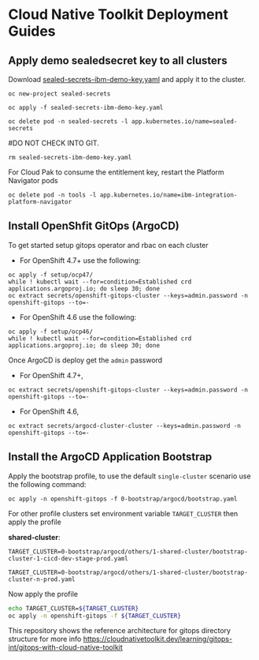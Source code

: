 # Cloud Native Toolkit Deployment Guides

## Apply demo sealedsecret key to all clusters
Download [sealed-secrets-ibm-demo-key.yaml](https://bit.ly/demo-sealed-master) and apply it to the cluster.
```
oc new-project sealed-secrets

oc apply -f sealed-secrets-ibm-demo-key.yaml

oc delete pod -n sealed-secrets -l app.kubernetes.io/name=sealed-secrets
```
#DO NOT CHECK INTO GIT.   
```
rm sealed-secrets-ibm-demo-key.yaml
```

For Cloud Pak to consume the entitlement key, restart the Platform Navigator pods
```
oc delete pod -n tools -l app.kubernetes.io/name=ibm-integration-platform-navigator
```


## Install OpenShfit GitOps (ArgoCD)
To get started setup gitops operator and rbac on each cluster

- For OpenShift 4.7+ use the following:
```
oc apply -f setup/ocp47/
while ! kubectl wait --for=condition=Established crd applications.argoproj.io; do sleep 30; done
oc extract secrets/openshift-gitops-cluster --keys=admin.password -n openshift-gitops --to=-
```

- For OpenShift 4.6 use the following:
```
oc apply -f setup/ocp46/
while ! kubectl wait --for=condition=Established crd applications.argoproj.io; do sleep 30; done
```

Once ArgoCD is deploy get the `admin` password

- For OpenShift 4.7+,
```
oc extract secrets/openshift-gitops-cluster --keys=admin.password -n openshift-gitops --to=-
```
- For OpenShift 4.6,
```
oc extract secrets/argocd-cluster-cluster --keys=admin.password -n openshift-gitops --to=-
```

## Install the ArgoCD Application Bootstrap
Apply the bootstrap profile, to use the default `single-cluster` scenario use the following command:
```
oc apply -n openshift-gitops -f 0-bootstrap/argocd/bootstrap.yaml
```

For other profile clusters set environment variable `TARGET_CLUSTER` then apply the profile

**shared-cluster**:
```
TARGET_CLUSTER=0-bootstrap/argocd/others/1-shared-cluster/bootstrap-cluster-1-cicd-dev-stage-prod.yaml

TARGET_CLUSTER=0-bootstrap/argocd/others/1-shared-cluster/bootstrap-cluster-n-prod.yaml
```
Now apply the profile
```bash
echo TARGET_CLUSTER=${TARGET_CLUSTER}
oc apply -n openshift-gitops -f ${TARGET_CLUSTER}
```


This repository shows the reference architecture for gitops directory structure for more info https://cloudnativetoolkit.dev/learning/gitops-int/gitops-with-cloud-native-toolkit